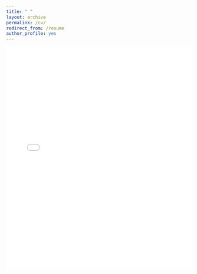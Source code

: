 ```yaml
---
title: " "
layout: archive
permalink: /cv/
redirect_from: /resume
author_profile: yes
---
```


<embed src="/images/CV___Simeon___English.pdf" type="application/pdf" width="100%" height="600px" />
